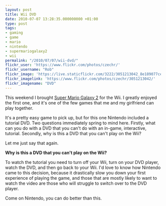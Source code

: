 ```yaml
---
layout: post
title: Wii DVD
date: 2010-07-07 13:28:35.000000000 +01:00
type: post
tags:
- gaming
- game
- mario
- nintendo
- supermariogalaxy2
- wii
permalink: "/2010/07/07/wii-dvd/"
flickr_user: 'https://www.flickr.com/photos/czechr/'
flickr_username: "Rob"
flickr_image: 'https://live.staticflickr.com/3222/3051213042_8e189077ce_w.jpg'
flickr_imagelink: 'https://www.flickr.com/photos/czechr/3051213042/'
flickr_imagename: "DVD"
---
```

This weekend I brought [Super Mario Galaxy 2](http://en.wikipedia.org/wiki/Super_Mario_Galaxy_2) for the Wii.
I greatly enjoyed the first one, and it's one of the few games that me and my girlfriend can play together.

It's a pretty easy game to pick up, but for this one Nintendo included a tutorial DVD. Two questions
immediately spring to mind here. Firstly, what can you do with a DVD that you can't do with an in-game,
interactive, tutorial. Secondly, why is this a DVD that you can't play on the Wii?

Let me just say that again.

**Why is this a DVD that you can't play on the Wii?**

To watch the tutorial you need to turn off your Wii, turn on your DVD player, watch the DVD, and then go back
to your Wii. I'd love to know how Nintendo came to this decision, because it drastically slow you down your
first experience of playing the game, and those that are mostly likely to want to watch the video are those
who will struggle to switch over to the DVD player.

Come on Nintendo, you can do better than this.
